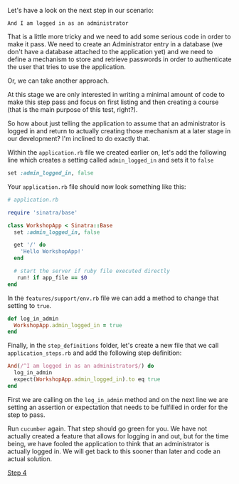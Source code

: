 Let's have a look on the next step in our scenario:

```
And I am logged in as an administrator
```

That is a little more tricky and we need to add some serious code in order to make it pass.
We need to create an Administrator entry in a database (we don't have a database attached to the application yet) and
we need to define a mechanism to store and retrieve passwords in order to authenticate the user that tries to use the application.

Or, we can take another approach.

At this stage we are only interested in writing a minimal amount of code to make this step pass and focus on
first listing and then creating a course (that is the main purpose of this test, right?).

So how about just telling the application to assume that an administrator is logged in and return to actually creating those mechanism at a later stage in our development?
I'm inclined to do exactly that.

Within the `application.rb` file we created earlier on, let's add the following line which creates a setting called `admin_logged_in` and sets it to `false`

```ruby
set :admin_logged_in, false
```

Your `application.rb` file should now look something like this:
```ruby
# application.rb

require 'sinatra/base'

class WorkshopApp < Sinatra::Base
  set :admin_logged_in, false

  get '/' do
    'Hello WorkshopApp!'
  end

  # start the server if ruby file executed directly
   run! if app_file == $0
end
```

In the `features/support/env.rb` file we can add a method to change that setting to `true`.

```ruby
def log_in_admin
  WorkshopApp.admin_logged_in = true
end
```

Finally, in the `step_definitions` folder, let's create a new file that we call `application_steps.rb` and add the following step definition:

```ruby
And(/^I am logged in as an administrator$/) do
  log_in_admin
  expect(WorkshopApp.admin_logged_in).to eq true
end
```

First we are calling on the `log_in_admin` method and on the next line we are setting an assertion or expectation that needs to be fulfilled in order for the step to pass.

Run `cucumber` again. That step should go green for you. We have not actually created a feature that allows for logging in and out, but for the time being, we have fooled the application to think that an administrator is actually logged in. We will get back to this sooner than later and code an actual solution.

[Step 4](step4.md)
